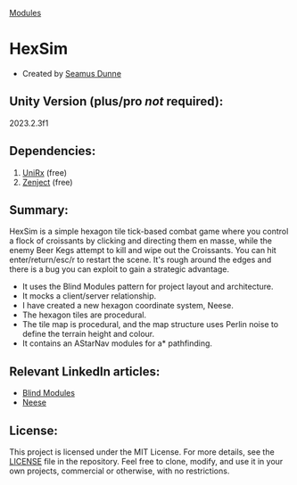 [Modules](https://github.com/TailwindMechanics/HexSim/tree/main/Assets/Modules)

# HexSim
- Created by [Seamus Dunne]([url](https://www.linkedin.com/in/s-dunne/))

## Unity Version (plus/pro *not* required):
   2023.2.3f1

## Dependencies:
   1. [UniRx]([url](https://assetstore.unity.com/packages/tools/integration/unirx-reactive-extensions-for-unity-17276)) (free)
   2. [Zenject]([url](https://assetstore.unity.com/packages/tools/utilities/extenject-dependency-injection-ioc-157735)) (free)

## Summary:
HexSim is a simple hexagon tile tick-based combat game where you control a flock of croissants by clicking and directing them en masse, while the enemy Beer Kegs attempt to kill and wipe out the Croissants. You can hit enter/return/esc/r to restart the scene. It's rough around the edges and there is a bug you can exploit to gain a strategic advantage. 
- It uses the Blind Modules pattern for project layout and architecture. 
- It mocks a client/server relationship. 
- I have created a new hexagon coordinate system, Neese. 
- The hexagon tiles are procedural.
- The tile map is procedural, and the map structure uses Perlin noise to define the terrain height and colour.
- It contains an AStarNav modules for a* pathfinding.

## Relevant LinkedIn articles:
- [Blind Modules](https://www.linkedin.com/pulse/blind-modules-pattern-3-rules-sustainable-unity-seamus-dunne-rlpwe)
- [Neese](https://www.linkedin.com/pulse/hexagon-grids-made-easy-neese-seamus-dunne-iupfe)

## License:
This project is licensed under the MIT License. For more details, see the [LICENSE](https://github.com/TailwindMechanics/HexSim/blob/main/LICENSE) file in the repository. Feel free to clone, modify, and use it in your own projects, commercial or otherwise, with no restrictions.
